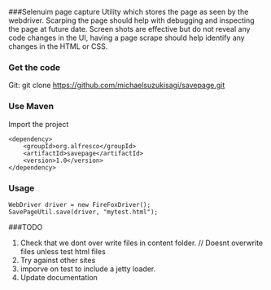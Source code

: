###Selenuim page capture
Utility which stores the page as seen by the webdriver.
Scarping the page should help with debugging and inspecting the page at future date.
Screen shots are effective but do not reveal any code changes in the UI, having
a page scrape should help identify any changes in the HTML or CSS.
### Get the code
Git:
 git clone https://github.com/michaelsuzukisagi/savepage.git

### Use Maven
Import the project
```
<dependency>
    <groupId>org.alfresco</groupId>
    <artifactId>savepage</artifactId>
    <version>1.0</version>
</dependency>
```
### Usage
```
WebDriver driver = new FireFoxDriver();
SavePageUtil.save(driver, "mytest.html");
```

###TODO
1. Check that we dont over write files in content folder. // Doesnt overwrite files unless test html files
2. Try against other sites
3. imporve on test to include a jetty loader. 
4. Update documentation